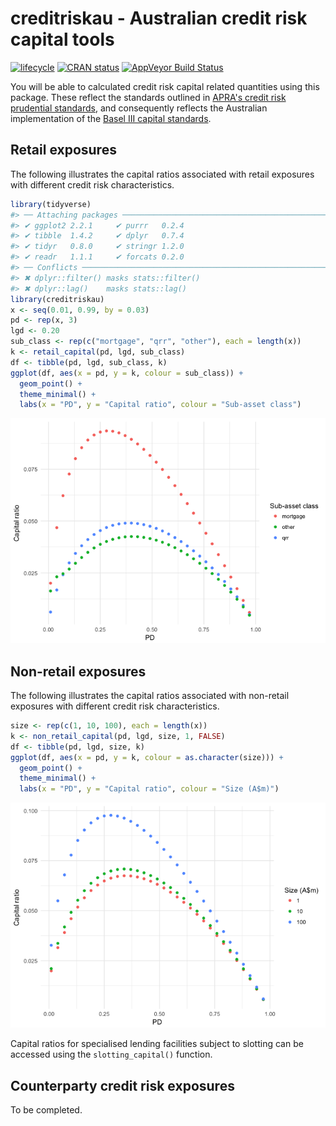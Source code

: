 <!-- README.md is generated from README.Rmd. Please edit that file -->
creditriskau - Australian credit risk capital tools
===================================================

[![lifecycle](https://img.shields.io/badge/lifecycle-experimental-orange.svg)](https://www.tidyverse.org/lifecycle/#experimental) [![CRAN status](http://www.r-pkg.org/badges/version/creditriskau)](https://cran.r-project.org/package=creditriskau) [![AppVeyor Build Status](https://ci.appveyor.com/imanuelcostigan/creditriskau)](https://ci.appveyor.com/api/projects/status/github//imanuelcostigan/creditriskau/?branch=master&svg=true)

You will be able to calculated credit risk capital related quantities using this package. These reflect the standards outlined in [APRA's credit risk prudential standards](http://www.apra.gov.au/adi/PrudentialFramework/Pages/prudential-standards-and-guidance-notes-for-adis.aspx), and consequently reflects the Australian implementation of the [Basel III capital standards](http://www.bis.org/bcbs/basel3.htm).

Retail exposures
----------------

The following illustrates the capital ratios associated with retail exposures with different credit risk characteristics.

``` r
library(tidyverse)
#> ── Attaching packages ─────────────────────────────────────────────────────────────── tidyverse 1.2.1 ──
#> ✔ ggplot2 2.2.1     ✔ purrr   0.2.4
#> ✔ tibble  1.4.2     ✔ dplyr   0.7.4
#> ✔ tidyr   0.8.0     ✔ stringr 1.2.0
#> ✔ readr   1.1.1     ✔ forcats 0.2.0
#> ── Conflicts ────────────────────────────────────────────────────────────────── tidyverse_conflicts() ──
#> ✖ dplyr::filter() masks stats::filter()
#> ✖ dplyr::lag()    masks stats::lag()
library(creditriskau)
x <- seq(0.01, 0.99, by = 0.03)
pd <- rep(x, 3)
lgd <- 0.20
sub_class <- rep(c("mortgage", "qrr", "other"), each = length(x))
k <- retail_capital(pd, lgd, sub_class)
df <- tibble(pd, lgd, sub_class, k)
ggplot(df, aes(x = pd, y = k, colour = sub_class)) + 
  geom_point() +
  theme_minimal() +
  labs(x = "PD", y = "Capital ratio", colour = "Sub-asset class")
```

![](README-retail_example-1.png)

Non-retail exposures
--------------------

The following illustrates the capital ratios associated with non-retail exposures with different credit risk characteristics.

``` r
size <- rep(c(1, 10, 100), each = length(x))
k <- non_retail_capital(pd, lgd, size, 1, FALSE)
df <- tibble(pd, lgd, size, k)
ggplot(df, aes(x = pd, y = k, colour = as.character(size))) + 
  geom_point() +
  theme_minimal() +
  labs(x = "PD", y = "Capital ratio", colour = "Size (A$m)")
```

![](README-non_retail_example-1.png)

Capital ratios for specialised lending facilities subject to slotting can be accessed using the `slotting_capital()` function.

Counterparty credit risk exposures
----------------------------------

To be completed.
